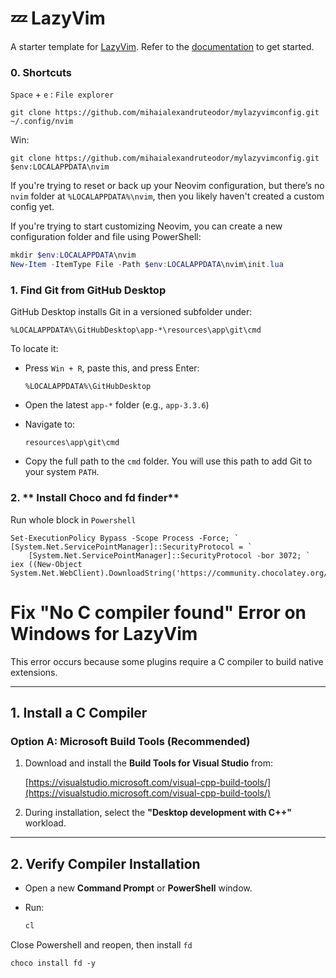 # 💤 LazyVim

A starter template for [LazyVim](https://github.com/LazyVim/LazyVim).
Refer to the [documentation](https://lazyvim.github.io/installation) to get started.

### 0. **Shortcuts**
`Space` + `e` : `File explorer`

```
git clone https://github.com/mihaialexandruteodor/mylazyvimconfig.git ~/.config/nvim
```
Win:
```
git clone https://github.com/mihaialexandruteodor/mylazyvimconfig.git $env:LOCALAPPDATA\nvim
```
If you're trying to reset or back up your Neovim configuration, but there’s no `nvim` folder at `%LOCALAPPDATA%\nvim`, then you likely haven't created a custom config yet.

If you're trying to start customizing Neovim, you can create a new configuration folder and file using PowerShell:

```powershell
mkdir $env:LOCALAPPDATA\nvim
New-Item -ItemType File -Path $env:LOCALAPPDATA\nvim\init.lua
```

### 1. **Find Git from GitHub Desktop**

GitHub Desktop installs Git in a versioned subfolder under:

```
%LOCALAPPDATA%\GitHubDesktop\app-*\resources\app\git\cmd
```

To locate it:

- Press `Win + R`, paste this, and press Enter:
  ```shell
  %LOCALAPPDATA%\GitHubDesktop
  ```

- Open the latest `app-*` folder (e.g., `app-3.3.6`)
- Navigate to:
  ```
  resources\app\git\cmd
  ```

- Copy the full path to the `cmd` folder. You will use this path to add Git to your system `PATH`.

### 2. ** Install Choco and fd finder**
Run whole block in `Powershell`
```
Set-ExecutionPolicy Bypass -Scope Process -Force; `
[System.Net.ServicePointManager]::SecurityProtocol = `
    [System.Net.ServicePointManager]::SecurityProtocol -bor 3072; `
iex ((New-Object System.Net.WebClient).DownloadString('https://community.chocolatey.org/install.ps1'))
```

# Fix "No C compiler found" Error on Windows for LazyVim

This error occurs because some plugins require a C compiler to build native extensions.

---

## 1. Install a C Compiler

### Option A: Microsoft Build Tools (Recommended)

1. Download and install the **Build Tools for Visual Studio** from:
   
   [https://visualstudio.microsoft.com/visual-cpp-build-tools/](https://visualstudio.microsoft.com/visual-cpp-build-tools/)

2. During installation, select the **"Desktop development with C++"** workload.

---

## 2. Verify Compiler Installation

- Open a new **Command Prompt** or **PowerShell** window.
- Run:

  ```powershell
  cl


Close Powershell and reopen, then install `fd`
```
choco install fd -y
```

